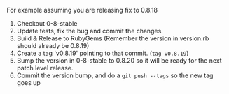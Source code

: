 
For example assuming you are releasing fix to 0.8.18

1. Checkout 0-8-stable
2. Update tests, fix the bug and commit the changes.
3. Build & Release to RubyGems (Remember the version in version.rb should already be 0.8.19)
4. Create a tag 'v0.8.19' pointing to that commit. (`tag v0.8.19`)
5. Bump the version in 0-8-stable to 0.8.20 so it will be ready for the next patch level release.
6. Commit the version bump, and do a `git push --tags` so the new tag goes up
